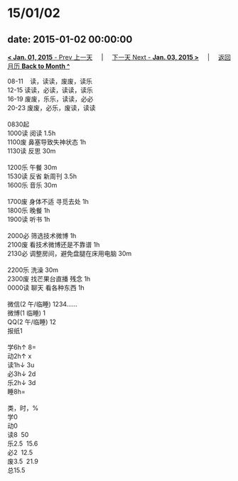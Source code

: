 # 15/01/02

date: 2015-01-02 00:00:00
---
[**< Jan. 01, 2015** - Prev 上一天](/lifelogs/2015/01/d01.html) &nbsp; &nbsp; | &nbsp; &nbsp; [下一天 Next - **Jan. 03, 2015 >**](/lifelogs/2015/01/d03.html) &nbsp; &nbsp; |  &nbsp; &nbsp; [返回月历 **Back to Month ^**](/lifelogs/2015/01/index.html)
<br/><div>08-11    读，读读，废废，读乐<br/><div>12-15 读读，必读，读读，读乐<br/>16-19 废废，乐乐，读读，必必<br/>20-23 废废，必乐，废读，读读<br/></div><div><br/></div>0830起</div><div>1000读 阅读 1.5h </div><div>1100废 鼻塞导致失神状态 1h</div><div>1130读 反思 30m</div><div><br/></div><div>1200乐 午餐 30m</div><div>1530读 反省 新周刊 3.5h </div><div>1600乐 音乐 30m</div><div><br/>1700废 身体不适 寻觅去处 1h<br/>1800乐 晚餐 1h<br/>1900读 听书 1h</div><div><br/></div><div>2000必 筛选技术微博 1h</div><div>2100废 看技术微博还是不靠谱 1h</div><div>2130必 调整房间，避免盘腿在床用电脑 30m</div><div><br/></div><div>2200乐 洗澡 30m</div><div>2300废 找芒果台直播 残念 1h</div><div>0000读 聊天 看各种东西 1h</div><div>  </div><div><div>微信(2 午/临睡) 1234……</div>微博(1 临睡) 1<br/>QQ(2 午/临睡) 12<br/>报纸1<div><br/></div>学6h↑ 8=<br/>动2h↑ x<br/>读1h↓ 3u<br/>必3h↓ 2d<br/>乐2h↓ 3d<br/>睡8h=<div><br/></div>类，时，%<br/>学0<br/>动0<br/>读8  50<br/>乐2.5  15.6<br/>必2  12.5<br/>废3.5  21.9<br/>总15.5</div>

